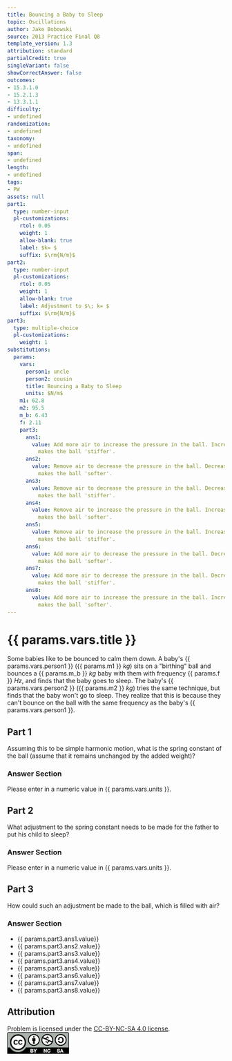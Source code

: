 ```yaml
---
title: Bouncing a Baby to Sleep
topic: Oscillations
author: Jake Bobowski
source: 2013 Practice Final Q8
template_version: 1.3
attribution: standard
partialCredit: true
singleVariant: false
showCorrectAnswer: false
outcomes:
- 15.3.1.0
- 15.2.1.3
- 13.3.1.1
difficulty:
- undefined
randomization:
- undefined
taxonomy:
- undefined
span:
- undefined
length:
- undefined
tags:
- PW
assets: null
part1:
  type: number-input
  pl-customizations:
    rtol: 0.05
    weight: 1
    allow-blank: true
    label: $k= $
    suffix: $\rm{N/m}$
part2:
  type: number-input
  pl-customizations:
    rtol: 0.05
    weight: 1
    allow-blank: true
    label: Adjustment to $\; k= $
    suffix: $\rm{N/m}$
part3:
  type: multiple-choice
  pl-customizations:
    weight: 1
substitutions:
  params:
    vars:
      person1: uncle
      person2: cousin
      title: Bouncing a Baby to Sleep
      units: $N/m$
    m1: 62.8
    m2: 95.5
    m_b: 6.43
    f: 2.11
    part3:
      ans1:
        value: Add more air to increase the pressure in the ball. Increased pressure
          makes the ball 'stiffer'.
      ans2:
        value: Remove air to decrease the pressure in the ball. Decreased pressure
          makes the ball 'softer'.
      ans3:
        value: Remove air to decrease the pressure in the ball. Decreased pressure
          makes the ball 'stiffer'.
      ans4:
        value: Remove air to increase the pressure in the ball. Increased pressure
          makes the ball 'softer'.
      ans5:
        value: Remove air to increase the pressure in the ball. Increased pressure
          makes the ball 'stiffer'.
      ans6:
        value: Add more air to decrease the pressure in the ball. Decreased pressure
          makes the ball 'softer'.
      ans7:
        value: Add more air to decrease the pressure in the ball. Decreased pressure
          makes the ball 'stiffer'.
      ans8:
        value: Add more air to increase the pressure in the ball. Increased pressure
          makes the ball 'softer'.
---
```

# {{ params.vars.title }}
Some babies like to  be bounced to calm them down.
A  baby's  {{ params.vars.person1 }} ({{ params.m1 }} $kg$) sits on a "birthing" ball and bounces a {{ params.m_b }} $kg$ baby with them with frequency {{ params.f }} $Hz$, and finds that the baby goes to sleep.
The baby's {{ params.vars.person2 }} ({{ params.m2 }} $kg$) tries the same technique, but finds that the baby won't go to sleep.
They realize that this is because they can't bounce on the ball with the same frequency as the baby's {{ params.vars.person1 }}.

## Part 1

Assuming this to be simple harmonic motion, what is the spring constant of the ball (assume that it remains unchanged by the added weight)?

### Answer Section

Please enter in a numeric value in {{ params.vars.units }}.

## Part 2

What adjustment to the spring constant needs to be made for the father to put his child to sleep?

### Answer Section

Please enter in a numeric value in {{ params.vars.units }}.

## Part 3

How could such an adjustment be made to the ball, which is filled with air?

### Answer Section

- {{ params.part3.ans1.value}}
- {{ params.part3.ans2.value}}
- {{ params.part3.ans3.value}}
- {{ params.part3.ans4.value}}
- {{ params.part3.ans5.value}}
- {{ params.part3.ans6.value}}
- {{ params.part3.ans7.value}}
- {{ params.part3.ans8.value}}

## Attribution

Problem is licensed under the [CC-BY-NC-SA 4.0 license](https://creativecommons.org/licenses/by-nc-sa/4.0/).<br> ![The Creative Commons 4.0 license requiring attribution-BY, non-commercial-NC, and share-alike-SA license.](https://raw.githubusercontent.com/firasm/bits/master/by-nc-sa.png)